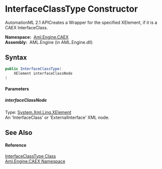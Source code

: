 InterfaceClassType Constructor
==============================
AutomationML 2.1 APICreates a Wrapper for the specified XElement, if it is a CAEX InterfaceClass.

  **Namespace:**  [Aml.Engine.CAEX][1]  
  **Assembly:**  AML.Engine (in AML.Engine.dll)

Syntax
------

```csharp
public InterfaceClassType(
	XElement interfaceClassNode
)
```

#### Parameters

##### *interfaceClassNode*
Type: [System.Xml.Linq.XElement][2]  
An 'InterfaceClass' or 'ExternalInterface' XML node.


See Also
--------

#### Reference
[InterfaceClassType Class][3]  
[Aml.Engine.CAEX Namespace][1]  

[1]: ../README.md
[2]: https://docs.microsoft.com/dotnet/api/system.xml.linq.xelement
[3]: README.md
[4]: https://www.automationml.org
[5]: ../../icons/logoShade.png